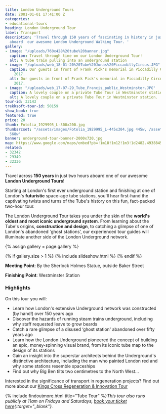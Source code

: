 ```yaml
---
title: London Underground Tours
date: 2001-01-01 17:41:00 Z
categories:
- educational-tours
heading: London Underground Tour
label: Transport
description: 'Travel through 150 years of fascinating in history in just two hours
  aboard  our awesome London Underground Walking Tour. '
gallery:
- image: "/uploads/760x428%20tube%20banner.jpg"
  caption: Travel through time on our London Underground Tour!
  alt: A tube train pulling into an underground station
- image: "/uploads/web_18-01-20%20Tube%20Jonas%20PiccadillyCircus.JPG"
  caption: Our guests in front of Frank Pick's memorial in Piccadilly Circus, January
    2017.
  alt: Our guests in front of Frank Pick's memorial in Piccadilly Circus, January
    2017.
- image: "/uploads/web_17-07-29_Tube_Francis_public_Westminster.JPG"
  caption: A lovely couple on a private Tube Tour in Westminster station.
  alt: A lovely couple on a private Tube Tour in Westminster station.
tour-id: 32143
trekksoft-tour-id: 50159
show_book: true
featured: true
price: 20
thumb: Fotolia_1929995_L-300x200.jpg
thumbsrcset: "/assets/images/Fotolia_1929995_L-445x304.jpg 445w, /assets/images/Fotolia_1929995_L-568x388.jpg
  568w"
banner: underground-tour-banner-2000x720.jpg
map: https://www.google.com/maps/embed?pb=!1m18!1m12!1m3!1d2482.493884522092!2d-0.1588174842294842!3d51.52250067963771!2m3!1f0!2f0!3f0!3m2!1i1024!2i768!4f13.1!3m3!1m2!1s0x487604d59ecdd3e1%3A0x900c16ed42e497a1!2sSherlock+Holmes+Statue!5e0!3m2!1sde!2suk!4v1506001375359
related:
- 32342
- 29349
- 32336
---
```


Travel across **150 years** in just two hours aboard one of our awesome **London Underground Tours!**

Starting at London's first ever underground station and finishing at one of London's **futuristic** space-age tube stations, you'll hear first-hand the captivating twists and turns of the Tube's history on this fun, fact-packed two-hour tour.

The London Underground Tour takes you under the skin of the **world's oldest and most iconic underground system**. From learning about the Tube's origins, **construction and design**, to catching a glimpse of one of London's abandoned 'ghost stations', our experienced tour guides will illuminate another side of the London Underground network.

{% assign gallery = page.gallery %}

{% if gallery.size > 1 %}
{% include slideshow.html %}
{% endif %}



**Meeting Point**: By the Sherlock Holmes Statue, outside Baker Street

**Finishing Point**: Westminster Station

### Highlights

On this tour you will:

* Learn how London's extensive Underground network was constructed (by hand!) over 150 years ago
* Discover the hazards of running steam trains underground, including why staff requested leave to grow beards
* Catch a rare glimpse of a disused ‘ghost station' abandoned over fifty years ago
* Learn how the London Underground pioneered the concept of building an epic, money-spinning visual brand, from its iconic tube map to the design of its stations
* Gain an insight into the superstar architects behind the Underground's distinctive architecture, including the man who painted London red and why some stations resemble spaceships
* Find out why Big Ben tilts two centimetres to the North West...

Interested in the significance of transport in regeneration projects? Find out more about our [Kings Cross Regeneration & Innovation Tour](/london/educational-tours/kings-cross-regeneration/#kings-cross-innovation-and-regeneration)

{% include findoutmore.html title="Tube Tour" %}*This tour also runs publicly at 11am on Fridays and Saturdays, [book your ticket here](https://www.tripadvisor.co.uk/AttractionProductReview-g186338-d12923644-London_Underground_2_Hour_Tube_Tour-London_England.html){:target="_blank"}.*
